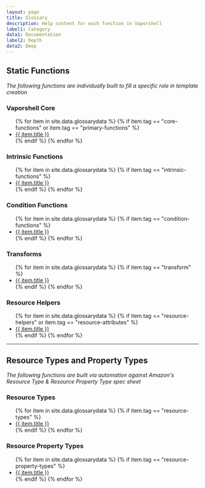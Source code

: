 ```yaml
---
layout: page
title: Glossary
description: Help content for each function in Vaporshell
label1: Category
data1: Documentation
label2: Depth
data2: Deep
---
```


## Static Functions
_The following functions are individually built to fill a specific role in template creation_

### Vaporshell Core
<ul>
    {% for item in site.data.glossarydata %}
      {% if item.tag == "core-functions" or item.tag == "primary-functions" %}
        <li><a href="{{ "/docs/glossary/" | prepend: site.baseurl | append: item.title }}">{{ item.title }}</a></li>
      {% endif %}
    {% endfor %}
</ul>


### Intrinsic Functions
<ul>
    {% for item in site.data.glossarydata %}
      {% if item.tag == "intrinsic-functions" %}
        <li><a href="{{ "/docs/glossary/" | prepend: site.baseurl | append: item.title }}">{{ item.title }}</a></li>
      {% endif %}
    {% endfor %}
</ul>


### Condition Functions
<ul>
    {% for item in site.data.glossarydata %}
      {% if item.tag == "condition-functions" %}
        <li><a href="{{ "/docs/glossary/" | prepend: site.baseurl | append: item.title }}">{{ item.title }}</a></li>
      {% endif %}
    {% endfor %}
</ul>


### Transforms
<ul>
    {% for item in site.data.glossarydata %}
      {% if item.tag == "transform" %}
        <li><a href="{{ "/docs/glossary/" | prepend: site.baseurl | append: item.title }}">{{ item.title }}</a></li>
      {% endif %}
    {% endfor %}
</ul>


### Resource Helpers
<ul>
    {% for item in site.data.glossarydata %}
      {% if item.tag == "resource-helpers" or item.tag == "resource-attributes" %}
        <li><a href="{{ "/docs/glossary/" | prepend: site.baseurl | append: item.title }}">{{ item.title }}</a></li>
      {% endif %}
    {% endfor %}
</ul>

***

## Resource Types and Property Types
_The following functions are built via automation against Amazon's Resource Type & Resource Property Type spec sheet_

### Resource Types
<ul>
    {% for item in site.data.glossarydata %}
      {% if item.tag == "resource-types" %}
        <li><a href="{{ "/docs/glossary/" | prepend: site.baseurl | append: item.title }}">{{ item.title }}</a></li>
      {% endif %}
    {% endfor %}
</ul>


### Resource Property Types
<ul>
    {% for item in site.data.glossarydata %}
      {% if item.tag == "resource-property-types" %}
        <li><a href="{{ "/docs/glossary/" | prepend: site.baseurl | append: item.title }}">{{ item.title }}</a></li>
      {% endif %}
    {% endfor %}
</ul>